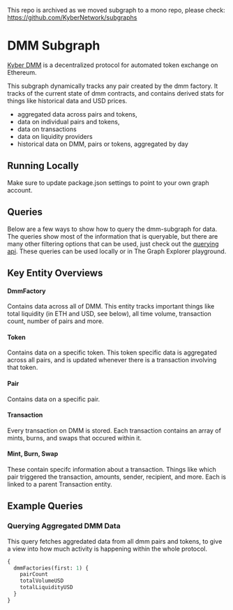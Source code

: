 This repo is archived as we moved subgraph to a mono repo, please check: https://github.com/KyberNetwork/subgraphs

# DMM Subgraph

[Kyber DMM](https://dmm.exchange/) is a decentralized protocol for automated token exchange on Ethereum.

This subgraph dynamically tracks any pair created by the dmm factory. It tracks of the current state of dmm contracts, and contains derived stats for things like historical data and USD prices.

- aggregated data across pairs and tokens,
- data on individual pairs and tokens,
- data on transactions
- data on liquidity providers
- historical data on DMM, pairs or tokens, aggregated by day

## Running Locally

Make sure to update package.json settings to point to your own graph account.

## Queries

Below are a few ways to show how to query the dmm-subgraph for data. The queries show most of the information that is queryable, but there are many other filtering options that can be used, just check out the [querying api](https://thegraph.com/docs/graphql-api). These queries can be used locally or in The Graph Explorer playground.

## Key Entity Overviews

#### DmmFactory

Contains data across all of DMM. This entity tracks important things like total liquidity (in ETH and USD, see below), all time volume, transaction count, number of pairs and more.

#### Token

Contains data on a specific token. This token specific data is aggregated across all pairs, and is updated whenever there is a transaction involving that token.

#### Pair

Contains data on a specific pair.

#### Transaction

Every transaction on DMM is stored. Each transaction contains an array of mints, burns, and swaps that occured within it.

#### Mint, Burn, Swap

These contain specifc information about a transaction. Things like which pair triggered the transaction, amounts, sender, recipient, and more. Each is linked to a parent Transaction entity.

## Example Queries

### Querying Aggregated DMM Data

This query fetches aggredated data from all dmm pairs and tokens, to give a view into how much activity is happening within the whole protocol.

```graphql
{
  dmmFactories(first: 1) {
    pairCount
    totalVolumeUSD
    totalLiquidityUSD
  }
}
```
